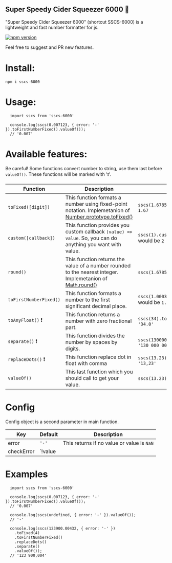 ## Super Speedy Cider Squeezer 6000 🍺
"Super Speedy Cider Squeezer 6000" (shortcut SSCS-6000) is a lightweight and fast number formatter for js.

[![npm version](https://badge.fury.io/js/sscs-6000.svg)](https://badge.fury.io/js/sscs-6000)

Feel free to suggest and PR new features.

# Install:

```
npm i sscs-6000
```

# Usage: 

```
  import sscs from 'sscs-6000'
  
  console.log(sscs(0.007123, { error: '-' }).toFirstNumberFixed().valueOf());
  // '0.007'
```

# Available features: 

Be careful! Some functions convert number to string, use them last before `valueOf()`. These functions will be marked with '❗'. 

Function | Description | Example
-------- | ----------- | -------
`toFixed([digit])` | This function formats a number using fixed-point notation. Implemetanion of [Number.prototype.toFixed()](https://developer.mozilla.org/en-US/docs/Web/JavaScript/Reference/Global_Objects/Number/toFixed) | `sscs(1.6785323).toFixed(2).valueOf()` would be `1.67` 
`custom([callback])` | This function provides you custom callback `(value) => value`. So, you can do anything you want with value. | `sscs(1).custom(val => val + 1).valueOf()` would be `2`
`round()` | This function returns the value of a number rounded to the nearest integer. Implemetanion of [Math.round()](https://developer.mozilla.org/en-US/docs/Web/JavaScript/Reference/Global_Objects/Math/round) | `sscs(1.6785323).round().valueOf()` would be `2`
`toFirstNumberFixed()` | This function formats a number to the first significant decimal place. | `sscs(1.000323).toFirstNumberFixed().valueOf()` would be `1.0003`
`toAnyFloat()` ❗ | This function returns a number with zero fractional part. | `sscs(34).toAnyFloat().valueOf()` would be `'34.0'`
`separate()` ❗ | This function divides the number by spaces by digits. | `sscs(130000000).separate().valueOf()` would be `'130 000 000'`
`replaceDots()` ❗ | This function replace dot in float with сomma | `sscs(13.23).replaceDots().valueOf()` would be `'13,23'`
`valueOf()` | This last function which you should call to get your value. | `sscs(13.23).valueOf()` would be `13.23`


# Config

Config object is a second parameter in main function.

Key | Default | Description
--- | ------- | -----------
error | `'-'` | This returns if no value or value is `NaN`
checkError | `!value || isNaN(value) || value === Number.MIN_VALUE` | Function to check is value correct. 

# Examples 

```
  import sscs from 'sscs-6000'
  
  console.log(sscs(0.007123, { error: '-' }).toFirstNumberFixed().valueOf());
  // '0.007'
  
  console.log(sscs(undefined, { error: '-' }).valueOf());
  // '-'
  
  console.log(sscs(123900.00432, { error: '-' })
    .toFixed(4)
    .toFirstNumberFixed()
    .replaceDots()
    .separate()
    .valueOf());
  // '123 900,004'
```
